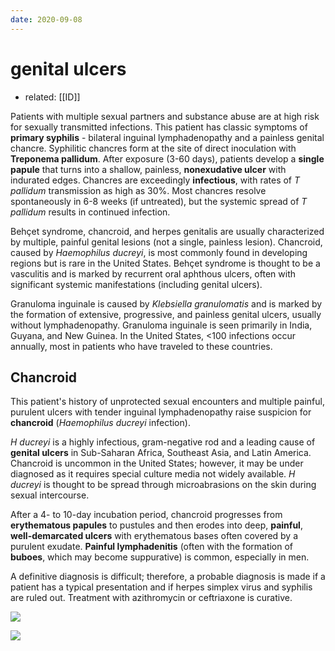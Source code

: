 ```yaml
---
date: 2020-09-08
---
```


# genital ulcers

- related: [[ID]]

Patients with multiple sexual partners and substance abuse are at high risk for sexually transmitted infections.  This patient has classic symptoms of **primary syphilis** - bilateral inguinal lymphadenopathy and a painless genital chancre.  Syphilitic chancres form at the site of direct inoculation with **Treponema pallidum**.  After exposure (3-60 days), patients develop a **single papule** that turns into a shallow, painless, **nonexudative ulcer** with indurated edges.  Chancres are exceedingly **infectious**, with rates of _T pallidum_ transmission as high as 30%.  Most chancres resolve spontaneously in 6-8 weeks (if untreated), but the systemic spread of _T pallidum_ results in continued infection.

Behçet syndrome, chancroid, and herpes genitalis are usually characterized by multiple, painful genital lesions (not a single, painless lesion).  Chancroid, caused by _Haemophilus ducreyi_, is most commonly found in developing regions but is rare in the United States.  Behçet syndrome is thought to be a vasculitis and is marked by recurrent oral aphthous ulcers, often with significant systemic manifestations (including genital ulcers).

Granuloma inguinale is caused by _Klebsiella granulomatis_ and is marked by the formation of extensive, progressive, and painless genital ulcers, usually without lymphadenopathy.  Granuloma inguinale is seen primarily in India, Guyana, and New Guinea.  In the United States, <100 infections occur annually, most in patients who have traveled to these countries.

## Chancroid

This patient's history of unprotected sexual encounters and multiple painful, purulent ulcers with tender inguinal lymphadenopathy raise suspicion for **chancroid** (_Haemophilus ducreyi_ infection).

_H ducreyi_ is a highly infectious, gram-negative rod and a leading cause of **genital ulcers** in Sub-Saharan Africa, Southeast Asia, and Latin America.  Chancroid is uncommon in the United States; however, it may be under diagnosed as it requires special culture media not widely available.  _H ducreyi_ is thought to be spread through microabrasions on the skin during sexual intercourse.

After a 4- to 10-day incubation period, chancroid progresses from **erythematous papules** to pustules and then erodes into deep, **painful**, **well-demarcated ulcers** with erythematous bases often covered by a purulent exudate.  **Painful lymphadenitis** (often with the formation of **buboes**, which may become suppurative) is common, especially in men.

A definitive diagnosis is difficult; therefore, a probable diagnosis is made if a patient has a typical presentation and if herpes simplex virus and syphilis are ruled out.  Treatment with azithromycin or ceftriaxone is curative.

![](https://photos.thisispiggy.com/file/wikiFiles/20200908203446_15.png)

![](https://photos.thisispiggy.com/file/wikiFiles/L9939.jpg)
